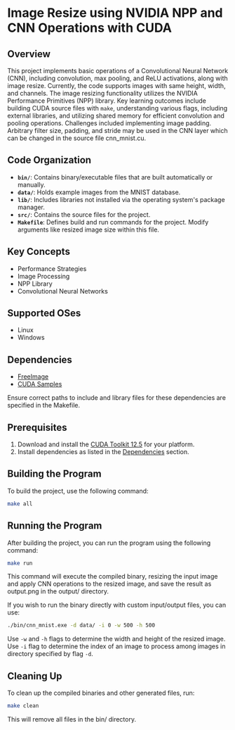# Image Resize using NVIDIA NPP and CNN Operations with CUDA

## Overview

This project implements basic operations of a Convolutional Neural Network (CNN), including convolution, max pooling, and ReLU activations, along with image resize. Currently, the code supports images with same height, width, and channels. The image resizing functionality utilizes the NVIDIA Performance Primitives (NPP) library. Key learning outcomes include building CUDA source files with `make`, understanding various flags, including external libraries, and utilizing shared memory for efficient convolution and pooling operations. Challenges included implementing image padding. Arbitrary filter size, padding, and stride may be used in the CNN layer which can be changed in the source file cnn_mnist.cu.

## Code Organization

- **`bin/`**: Contains binary/executable files that are built automatically or manually.
- **`data/`**: Holds example images from the MNIST database.
- **`lib/`**: Includes libraries not installed via the operating system's package manager.
- **`src/`**: Contains the source files for the project.
- **`Makefile`**: Defines build and run commands for the project. Modify arguments like resized image size within this file.

## Key Concepts

- Performance Strategies
- Image Processing
- NPP Library
- Convolutional Neural Networks

## Supported OSes

- Linux
- Windows

## Dependencies

- [FreeImage](https://freeimage.sourceforge.io/)
- [CUDA Samples](https://github.com/NVIDIA/cuda-samples)

Ensure correct paths to include and library files for these dependencies are specified in the Makefile.

## Prerequisites

1. Download and install the [CUDA Toolkit 12.5](https://developer.nvidia.com/cuda-downloads) for your platform.
2. Install dependencies as listed in the [Dependencies](#dependencies) section.

## Building the Program

To build the project, use the following command:

```bash
make all
```

## Running the Program
After building the project, you can run the program using the following command:

```bash
make run
```

This command will execute the compiled binary, resizing the input image and apply CNN operations to the resized image, and save the result as output.png in the output/ directory.

If you wish to run the binary directly with custom input/output files, you can use:

```bash
./bin/cnn_mnist.exe -d data/ -i 0 -w 500 -h 500
```

Use `-w` and `-h` flags to determine the width and height of the resized image. Use `-i` flag to determine the index of an image to process among images in directory specified by flag `-d`.

## Cleaning Up
To clean up the compiled binaries and other generated files, run:


```bash
make clean
```

This will remove all files in the bin/ directory.
